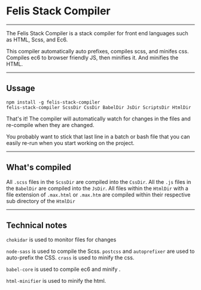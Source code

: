 # Felis Stack Compiler

----
The Felis Stack Compiler is a stack compiler for front end languages such as HTML, Scss, and Ec6.

This compiler automatically auto prefixes, compiles scss, and minifes css. Compiles ec6 to browser friendly JS, then minifies it. And minifies the HTML.

----
## Ussage

```
npm install -g felis-stack-compiler
felis-stack-compiler ScssDir CssDir BabelDir JsDir ScriptsDir HtmlDir
```
That's it!
The compiler will automatically watch for changes in the files and re-compile when they are changed.

You probably want to stick that last line in a batch or bash file that you can easily re-run  when you start working on the project.

----
## What's compiled

All `.scss` files in the `ScssDir` are compiled into the `CssDir`.
All the `.js` files in the `BabelDir` are compiled into the `JsDir`. 
All files within the `HtmlDir` with a file extension of `.max.html` or `.max.htm` are compiled within their respective sub directory of the `HtmlDir`

---
## Technical notes

`chokidar` is used to monitor files for changes

`node-sass` is used to compile the Scss.
`postcss` and `autoprefixer` are used to auto-prefix the CSS.
`crass` is used to minify the css.

`babel-core` is used to compile ec6 and minify .

`html-minifier` is used to minify the html.
